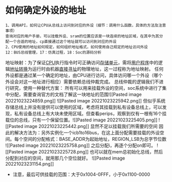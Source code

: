 # 如何确定外设的地址
	1、调用API，如何让CPU从总线上访问到对应的外设（细节：调用什么函数，具体的方法及注意事项）
	查询对应的用户手册，可以挂载外设、sram的位置应该是一块连续的地址区域，在其中为其分配一个合适的地址，cp直接通过这个地址就可以访问到对应的外设
	2、CPU使用的地址如何规定，如何组织地址格式，如何使用自己规定的地址访问外设
	12：BUS总线管理，17：仿真过程，18：Soc的源码分析
地址映射：为了保证[CPU](https://baike.baidu.com/item/CPU?fromModule=lemma_inlink)执行指令时可正确访问[存储单元](https://baike.baidu.com/item/%E5%AD%98%E5%82%A8%E5%8D%95%E5%85%83/8727749?fromModule=lemma_inlink)，需将[用户程序](https://baike.baidu.com/item/%E7%94%A8%E6%88%B7%E7%A8%8B%E5%BA%8F/7450916?fromModule=lemma_inlink)中的逻辑[地址转换](https://baike.baidu.com/item/%E5%9C%B0%E5%9D%80%E8%BD%AC%E6%8D%A2?fromModule=lemma_inlink)为运行时由机器[直接寻址](https://baike.baidu.com/item/%E7%9B%B4%E6%8E%A5%E5%AF%BB%E5%9D%80/302009?fromModule=lemma_inlink)的物理地址，这一过程称为地址映射。
任何外设都是通过某一个确定的地址，由CPU进行访问，具体访问哪一个外设（哪个外设会对这一地址进行相应）需要依赖总线仲裁完成。
总线仲裁的逻辑我们不进行研究，使用一种替代方案：
所有可以用来挂载外设的空间，soc系统中进行了集中分配，需要查询官方的文档了解这一块地址的范围![[Pasted image 20221023224859.png]]
![[Pasted image 20221023225942.png]]
但似乎系统存储总线上并没有提供可以使用的区域，考虑将其挂载到私有设备总线上，可以发现，私有设备总线上有大块未使用区域。但查看perips，观察到仅有一根有16个挂载位的总线，只有一个保留位置。![[Pasted image 20221023225405.png]]
![[Pasted image 20221023225442.png]]
显然不足以挂载我们所需要的空间
因此的解决方法为：另外实例化一个icb1to16bus，在这上面分配需要挂载的外设空间。每个空间的分配格式：BASE_ADDR为起始地址，REGION_LSB为总字节位数
![[Pasted image 20221023225758.png]]
之后分配i，再逐个分配on即可。
![[Pasted image 20221023225728.png]]
也可以就在mem总初始化总线，然后分配到对应的空间，就用那几个空位就好。
![[Pasted image 20221023231154.png]]
* 注意，最后可供挂载的范围：大于0x1004-0FFF，小于0x1100-0000
